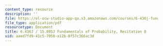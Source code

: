 ```yaml
---
content_type: resource
description: ''
file: https://ol-ocw-studio-app-qa.s3.amazonaws.com/courses/6-436j-fundamentals-of-probability-fall-2018/aaed7fd941c57958a12b8f57c366ac3d_MIT6_436JF18_rec8.pdf
file_type: application/pdf
resourcetype: Document
title: 6.436J / 15.085J Fundamentals of Probability, Recitation 8
uid: aaed7fd9-41c5-7958-a12b-8f57c366ac3d
---
```

